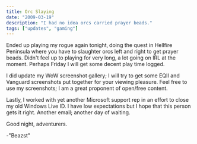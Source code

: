 ```yaml
---
title: Orc Slaying
date: "2009-03-19"
description: "I had no idea orcs carried prayer beads."
tags: ["updates", "gaming"]
---
```


Ended up playing my rogue again tonight‚ doing the quest in Hellfire Peninsula where you have to slaughter orcs left and right to get prayer beads. Didn't feel up to playing for very long‚ a lot going on IRL at the moment. Perhaps Friday I will get some decent play time logged.

I did update my WoW screenshot gallery; I will try to get some EQII and Vanguard screenshots put together for your viewing pleasure. Feel free to use my screenshots; I am a great proponent of open/free content. 

Lastly‚ I worked with yet another Microsoft support rep in an effort to close my old Windows Live ID. I have low expectations but I hope that this person gets it right. Another email; another day of waiting.

Good night, adventurers.

-"Beazst"

